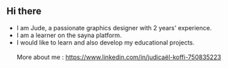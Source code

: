 ## Hi there
- I am Jude, a passionate graphics designer with 2 years' experience.
- I am a learner on the sayna platform.
- I would like to learn and also develop my educational projects.
<br><br>
More about me : https://www.linkedin.com/in/judicaël-koffi-750835223
<br><br>
